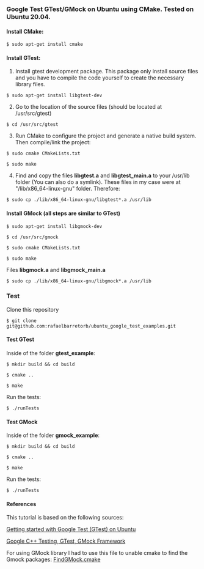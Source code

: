 ### Google Test GTest/GMock on Ubuntu using CMake. Tested on Ubuntu 20.04.

#### Install CMake:

```console
$ sudo apt-get install cmake
```

#### Install GTest:

1. Install gtest development package. This package only install source files and you have to compile the code yourself to create the necessary library files.

```console
$ sudo apt-get install libgtest-dev
```

2. Go to the location of the source files (should be located at /usr/src/gtest)

```console
$ cd /usr/src/gtest
```

3. Run CMake to configure the project and generate a native build system. Then compile/link the project:

```console
$ sudo cmake CMakeLists.txt
```

```console
$ sudo make
```
 
4. Find and copy the files **libgtest.a** and **libgtest_main.a** to your /usr/lib folder (You can also do a symlink). These files in my case were at "/lib/x86_64-linux-gnu" folder. Therefore:


```console
$ sudo cp ./lib/x86_64-linux-gnu/libgtest*.a /usr/lib
```

#### Install GMock (all steps are similar to GTest)

```console
$ sudo apt-get install libgmock-dev
```

```console
$ cd /usr/src/gmock
```

```console
$ sudo cmake CMakeLists.txt
```

```console
$ sudo make
```

Files **libgmock.a** and **libgmock_main.a**
```console
$ sudo cp ./lib/x86_64-linux-gnu/libgmock*.a /usr/lib
```

### Test

Clone this repository

```console
$ git clone git@github.com:rafaelbarretorb/ubuntu_google_test_examples.git
```

#### Test GTest
Inside of the folder **gtest_example**:
```console
$ mkdir build && cd build 
```

```console
$ cmake .. 
```

```console
$ make 
```

Run the tests:
```console
$ ./runTests
```

#### Test GMock
Inside of the folder **gmock_example**:
```console
$ mkdir build && cd build 
```

```console
$ cmake .. 
```

```console
$ make 
```

Run the tests:
```console
$ ./runTests
```

#### References

This tutorial is based on the following sources:

[Getting started with Google Test (GTest) on Ubuntu](https://www.eriksmistad.no/getting-started-with-google-test-on-ubuntu/)

[Google C++ Testing, GTest, GMock Framework](https://www.youtube.com/watch?v=nbFXI9SDfbk&list=PL_dsdStdDXbo-zApdWB5XiF2aWpsqzV55)

For using GMock library I had to use this file to unable cmake to find the Gmock packages:
[FindGMock.cmake](https://github.com/cucumber/cucumber-cpp/blob/main/cmake/modules/FindGMock.cmake)

